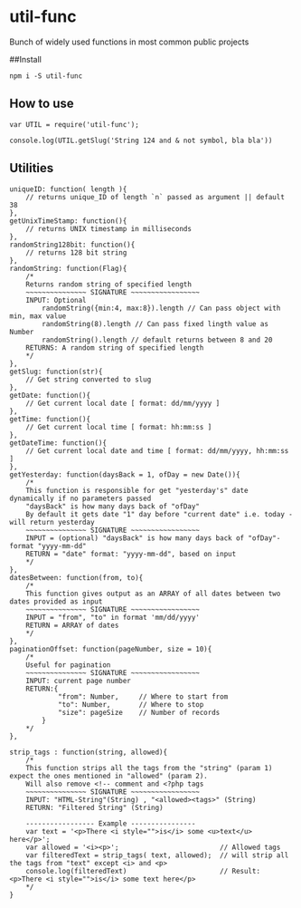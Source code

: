 # util-func

Bunch of widely used functions in most common public projects

##Install 

`npm i -S util-func`

## How to use

    var UTIL = require('util-func');
      
    console.log(UTIL.getSlug('String 124 and & not symbol, bla bla'))

## Utilities

	uniqueID: function( length ){
		// returns unique_ID of length `n` passed as argument || default 38
	},
	getUnixTimeStamp: function(){
		// returns UNIX timestamp in milliseconds
	},
	randomString128bit: function(){ 
		// returns 128 bit string
	},
    randomString: function(Flag){
	    /*
	    Returns random string of specified length
	    ~~~~~~~~~~~~~~~ SIGNATURE ~~~~~~~~~~~~~~~~~
	    INPUT: Optional
	    	randomString({min:4, max:8}).length // Can pass object with min, max value
 			randomString(8).length // Can pass fixed lingth value as Number
			randomString().length // default returns between 8 and 20
		RETURNS: A random string of specified length
		*/
	},
	getSlug: function(str){
		// Get string converted to slug
	},
	getDate: function(){
		// Get current local date [ format: dd/mm/yyyy ] 
	},
	getTime: function(){
		// Get current local time [ format: hh:mm:ss ]
	}, 
	getDateTime: function(){
		// Get current local date and time [ format: dd/mm/yyyy, hh:mm:ss ]
	},
	getYesterday: function(daysBack = 1, ofDay = new Date()){
		/*
		This function is responsible for get "yesterday's" date dynamically if no parameters passed
		"daysBack" is how many days back of "ofDay"
		By default it gets date "1" day before "current date" i.e. today - will return yesterday   
		~~~~~~~~~~~~~~~ SIGNATURE ~~~~~~~~~~~~~~~~~
		INPUT = (optional) "daysBack" is how many days back of "ofDay"- format "yyyy-mm-dd"
		RETURN = "date" format: "yyyy-mm-dd", based on input  
		*/
	},
	datesBetween: function(from, to){
		/*
		This function gives output as an ARRAY of all dates between two dates provided as input   
		~~~~~~~~~~~~~~~ SIGNATURE ~~~~~~~~~~~~~~~~~
		INPUT = "from", "to" in format 'mm/dd/yyyy'
		RETURN = ARRAY of dates
		*/
	},
	paginationOffset: function(pageNumber, size = 10){
		/* 
		Useful for pagination
		~~~~~~~~~~~~~~~ SIGNATURE ~~~~~~~~~~~~~~~~~
		INPUT: current page number
		RETURN:{
	      		"from": Number, 	// Where to start from
	      		"to": Number,		// Where to stop
	      		"size": pageSize	// Number of records
	  		} 
		*/
	},

	strip_tags : function(string, allowed){
		/*
		This function strips all the tags from the "string" (param 1) expect the ones mentioned in "allowed" (param 2).
		Will also remove <!-- comment and <?php tags
		~~~~~~~~~~~~~~~ SIGNATURE ~~~~~~~~~~~~~~~~~
		INPUT: "HTML-String"(String) , "<allowed><tags>" (String)
		RETURN: "Filtered String" (String)

		----------------- Example ----------------
		var text = '<p>There <i style="">is</i> some <u>text</u> here</p>';
		var allowed = '<i><p>'; 						// Allowed tags
		var filteredText = strip_tags( text, allowed); 	// will strip all the tags from "text" except <i> and <p>
		console.log(filteredText)						// Result: <p>There <i style="">is</i> some text here</p>
		*/
	}

